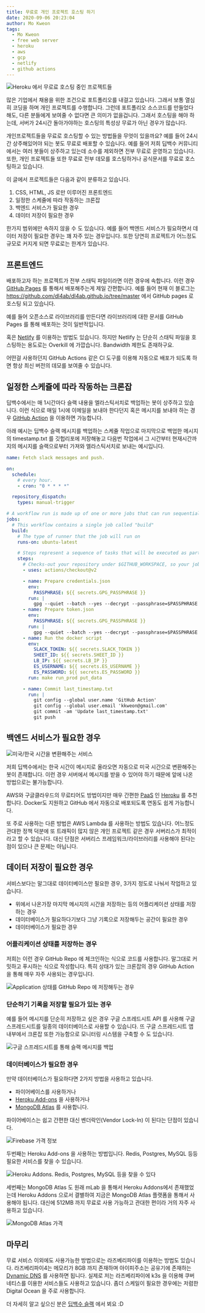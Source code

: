 ```yaml
---
title: 무료로 개인 프로젝트 호스팅 하기
date: 2020-09-06 20:23:04
author: Mo Kweon
tags:
  - Mo Kweon
  - free web server
  - heroku
  - aws
  - gcp
  - netlify
  - github actions
---
```


![Heroku 에서 무로료 호스팅 중인 프로젝트들](./free-web-server-for-your-portfolio/heroku_projects.jpg)

많은 기업에서 채용을 위한 조건으로 포트폴리오를 내걸고 있습니다. 그래서 보통 열심히 코딩을 하며 개인 프로젝트를 수행합니다. 그런데 포트폴리오 소스코드를 만들었다 해도, 다른 분들에게 보여줄 수 없다면 큰 의미가 없을겁니다. 그래서 호스팅을 해야 하는데, 서버가 24시간 돌아가야하는 호스팅의 특성상 무료가 아닌 경우가 많습니다.

개인프로젝트들을 무료로 호스팅할 수 있는 방법들을 무엇이 있을까요? 예를 들어 24시간 상주해있어야 되는 봇도 무료로 배포할 수 있습니다. 예를 들어 저희 딥백수 커뮤니티에서는 여러 봇들이 상주하고 있는데 소수를 제외하면 전부 무료로 운영하고 있습니다. 또한, 개인 프로젝트들 또한 무료로 전부 데모를 호스팅하거나 공식문서를 무료로 호스팅하고 있습니다.

이 글에서 프로젝트들은 다음과 같이 분류하고 있습니다.

1. CSS, HTML, JS 로만 이루어진 프론트엔드
1. 일정한 스케쥴에 따라 작동하는 크론잡
1. 백엔드 서비스가 필요한 경우
1. 데이터 저장이 필요한 경우

한가지 범위에만 속하지 않을 수 도 있습니다. 예를 들어 백엔드 서비스가 필요하면서 데이터 저장이 필요한 경우는 꽤 자주 있는 경우입니다. 또한 당연히 프로젝트가 어느정도 규모로 커지게 되면 무료로는 한계가 있습니다.

## 프론트엔드

배포하고자 하는 프로젝트가 전부 스태틱 파일이라면 이런 경우에 속합니다. 이런 경우 [GitHub Pages](https://pages.github.com/) 를 통해서 배포해주는게 제일 간편합니다. 예를 들어 현재 이 블로그는 https://github.com/dl4ab/dl4ab.github.io/tree/master 에서 GitHub pages 로 호스팅 되고 있습니다.

예를 들어 오픈소스로 라이브러리를 만든다면 라이브러리에 대한 문서를 GitHub Pages 를 통해 배포하는 것이 일반적입니다.

혹은 [Netlify](https://www.netlify.com/) 를 이용하는 방법도 있습니다. 하지만 Netlify 는 단순히 스태틱 파일을 호스팅하는 용도로는 Overkill 에 가깝습니다. Bandwidth 제한도 존재하구요.

어떤걸 사용하던지 GitHub Actions 같은 CI 도구를 이용해 자동으로 배포가 되도록 하면 항상 최신 버전의 데모를 보여줄 수 있습니다.

## 일정한 스케쥴에 따라 작동하는 크론잡

딥백수에서는 매 1시간마다 슬랙 내용을 엘라스틱서치로 백업하는 봇이 상주하고 있습니다. 이런 식으로 매일 1시에 이메일을 보내야 한다던지 혹은 메시지를 보내야 하는 경우 [GitHub Action](https://docs.github.com/en/actions) 을 이용하면 가능합니다.

아래 예시는 딥백수 슬랙 메시지를 백업하는 스케쥴 작업으로 마지막으로 백업한 메시지의 timestamp.txt 를 깃헙리포에 저장해놓고
다음번 작업에서 그 시간부터 현재시간까지의 메시지를 슬랙으로부터 가져와 엘라스틱서치로 보내는 예시입니다.

```yaml
name: Fetch slack messages and push.

on:
  schedule:
    # every hour.
    - cron: "0 * * * *"

  repository_dispatch:
    types: manual-trigger

# A workflow run is made up of one or more jobs that can run sequentially or in parallel
jobs:
  # This workflow contains a single job called "build"
  build:
    # The type of runner that the job will run on
    runs-on: ubuntu-latest

    # Steps represent a sequence of tasks that will be executed as part of the job
    steps:
      # Checks-out your repository under $GITHUB_WORKSPACE, so your job can access it
      - uses: actions/checkout@v2

      - name: Prepare credentials.json
        env:
          PASSPHRASE: ${{ secrets.GPG_PASSPHRASE }}
        run: |
          gpg --quiet --batch --yes --decrypt --passphrase=$PASSPHRASE --output credentials.json credentials.json.gpg
      - name: Prepare token.json
        env:
          PASSPHRASE: ${{ secrets.GPG_PASSPHRASE }}
        run: |
          gpg --quiet --batch --yes --decrypt --passphrase=$PASSPHRASE --output token.json token.json.gpg
      - name: Run the docker script
        env:
          SLACK_TOKEN: ${{ secrets.SLACK_TOKEN }}
          SHEET_ID: ${{ secrets.SHEET_ID }}
          LB_IP: ${{ secrets.LB_IP }}
          ES_USERNAME: ${{ secrets.ES_USERNAME }}
          ES_PASSWORD: ${{ secrets.ES_PASSWORD }}
        run: make run_prod put_data

      - name: Commit last_timestamp.txt
        run: |
          git config --global user.name 'GitHub Action'
          git config --global user.email 'kkweon@gmail.com'
          git commit -am 'Update last_timestamp.txt'
          git push
```

## 백엔드 서비스가 필요한 경우

![미국/한국 시간을 변환해주는 서비스](/2020/08/17/slack-bot/timebot_demo.png)

저희 딥백수에서는 한국 시간이 메시지로 올라오면 자동으로 미국 시간으로 변환해주는 봇이 존재합니다. 이런 경우 서버에서 메시지를 받을 수 있어야 하기 때문에 앞에 나온 방법으로는 불가능합니다.

AWS와 구글클라우드의 무료티어도 방법이지만 매우 간편한 [PaaS](https://en.wikipedia.org/wiki/Platform_as_a_service) 인 [Heroku](https://www.heroku.com/) 를 추천합니다. Docker도 지원하고 GitHub 에서 자동으로 배포되도록 연동도 쉽게 가능합니다.

또 주로 사용하는 다른 방법은 AWS Lambda 를 사용하는 방법도 있습니다. 어느정도 관대한 정책 덕분에 또 트래픽이 많지 않은 개인 프로젝트 같은 경우 서버리스가 최적이라고 할 수 있습니다. 대신 단점은 서버리스 프레임워크/라이브러리를 사용해야 된다는 점이 있으나 큰 문제는 아닙니다.

## 데이터 저장이 필요한 경우

서비스보다는 말그대로 데이터베이스만 필요한 경우, 3가지 정도로 나눠서 작업하고 있습니다.

- 위에서 나온가장 마지막 메시지의 시간을 저장하는 등의 어플리케이션 상태를 저장하는 경우
- 데이터베이스가 필요하다기보다 그냥 기록으로 저장해두는 공간이 필요한 경우
- 데이터베이스가 필요한 경우

### 어플리케이션 상태를 저장하는 경우

저희는 이런 경우 GitHub Repo 에 체크인하는 식으로 코드를 사용합니다. 말그대로 커밋하고 푸시하는 식으로 작성합니다. 특히 상태가 있는 크론잡의 경우 GitHub Action 을 통해 매우 자주 사용되는 경우입니다.

![Application 상태를 GitHub Repo 에 저장해두는 경우](./free-web-server-for-your-portfolio/application_state_in_repo.jpg)

### 단순하기 기록을 저장할 필요가 있는 경우

예를 들어 메시지를 단순히 저장하고 싶은 경우 구글 스프레드시트 API 를 사용해 구글 스프레드시트를 일종의 데이터베이스로 사용할 수 있습니다. 뜨 구글 스프레드시트 앱 내부에서 크론잡 또한 가능함으로 모니터링 시스템을 구축할 수 도 있습니다.

![구글 스프레드시트를 통해 슬랙 메시지를 백업](./free-web-server-for-your-portfolio/spreadsheet_as_database.jpg)

### 데이터베이스가 필요한 경우

만약 데이터베이스가 필요하다면 2가지 방법을 사용하고 있습니다.

- 파이어베이스를 사용하거나
- [Heroku Add-ons](https://elements.heroku.com/addons) 을 사용하거나
- [MongoDB Atlas](https://www.mongodb.com/cloud/atlas) 를 사용합니다.

파이어베이스는 쉽고 간편한 대신 벤더락인(Vendor Lock-In) 이 된다는 단점이 있습니다.

![Firebase 가격 정보](./free-web-server-for-your-portfolio/firebase_pricing.jpg)

두번째는 Heroku Add-ons 을 사용하는 방법입니다. Redis, Postgres, MySQL 등등 필요한 서비스를 찾을 수 있습니다.

![Heroku Addons. Redis, Postgres, MySQL 등을 찾을 수 있다](./free-web-server-for-your-portfolio/heroku_addons.jpg)

세번째는 MongoDB Atlas 도 원래 mLab 을 통해서 Heroku Addons에서 존재했었는데 Heroku Addons 으로서 결별하여 지금은 MongoDB Atlas 플랫폼을 통해서 사용해야 됩니다. 대신에 512MB 까지 무료로 사용 가능하고 관대한 편이라 거의 자주 사용하고 있습니다.

![MongoDB Atlas 가격](./free-web-server-for-your-portfolio/mongodb_atlas_pricing.jpg)

## 마무리

무료 서비스 이외에도 사용가능한 방법으로는 라즈베리파이를 이용하는 방법도 있습니다. 라즈베리파이4는 메모리가 8GB 까지 존재하며 아이피주소는 공유기에 존재하는 [Dynamic DNS](https://en.wikipedia.org/wiki/Dynamic_DNS) 를 사용하면 됩니다. 실제로 저는 라즈베리파이에 k3s 을 이용해 쿠버네티스를 이용한 서비스들도 사용하고 있습니다. 좀더 스케일이 필요한 경우에는 저렴한 Digital Ocean 을 주로 사용합니다.

더 자세히 알고 싶으신 분은 [딥백수 슬랙](https://bit.ly/2Sqdnws) 에서 뵈요 :D
